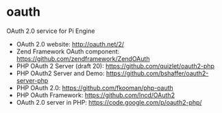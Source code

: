 oauth
=====

OAuth 2.0 service for Pi Engine

* OAuth 2.0 website: http://oauth.net/2/
* Zend Framework OAuth component: https://github.com/zendframework/ZendOAuth
* PHP OAuth 2 Server (draft 20): https://github.com/quizlet/oauth2-php
* PHP OAuth2 Server and Demo: https://github.com/bshaffer/oauth2-server-php
* PHP OAuth 2.0: https://github.com/fkooman/php-oauth
* PHP OAuth Framework: https://github.com/lncd/OAuth2
* OAuth 2.0 server in PHP: https://code.google.com/p/oauth2-php/
